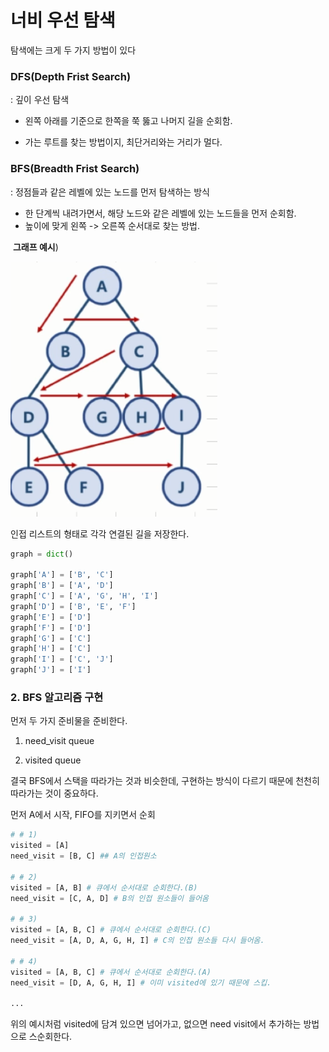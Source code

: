 # 너비 우선 탐색



탐색에는 크게 두 가지 방법이 있다

### DFS(Depth Frist Search)

: 깊이 우선 탐색

- 왼쪽 아래를 기준으로 한쪽을 쭉 뚫고 나머지 길을 순회함.

- 가는 루트를 찾는 방법이지, 최단거리와는 거리가 멀다.

  

### BFS(Breadth Frist Search)

: 정점들과 같은 레벨에 있는 노드를 먼저 탐색하는 방식

- 한 단계씩 내려가면서, 해당 노드와 같은 레벨에 있는 노드들을 먼저 순회함.
- 높이에 맞게 왼쪽 -> 오른쪽 순서대로 찾는 방법.



​    **그래프 예시**)



![image-20200222223543765](capture/BFS.png)

인접 리스트의 형태로 각각 연결된 길을 저장한다.

```python
graph = dict()

graph['A'] = ['B', 'C']
graph['B'] = ['A', 'D']
graph['C'] = ['A', 'G', 'H', 'I']
graph['D'] = ['B', 'E', 'F']
graph['E'] = ['D']
graph['F'] = ['D']
graph['G'] = ['C']
graph['H'] = ['C']
graph['I'] = ['C', 'J']
graph['J'] = ['I']
```



### 2. BFS 알고리즘 구현

먼저 두 가지 준비물을 준비한다.

1) need_visit  queue

2) visited queue



결국 BFS에서 스택을 따라가는 것과 비슷한데,  구현하는 방식이 다르기 때문에 천천히 따라가는 것이 중요하다.



먼저 A에서 시작, FIFO를 지키면서 순회

```python
# # 1)
visited = [A]
need_visit = [B, C] ## A의 인접원소

# # 2) 
visited = [A, B] # 큐에서 순서대로 순회한다.(B)
need_visit = [C, A, D] # B의 인접 원소들이 들어옴

# # 3) 
visited = [A, B, C] # 큐에서 순서대로 순회한다.(C)
need_visit = [A, D, A, G, H, I] # C의 인접 원소들 다시 들어옴.

# # 4) 
visited = [A, B, C] # 큐에서 순서대로 순회한다.(A)
need_visit = [D, A, G, H, I] # 이미 visited에 있기 때문에 스킵.

...
```

위의 예시처럼 visited에 담겨 있으면 넘어가고, 없으면 need visit에서 추가하는 방법으로 스순회한다.

